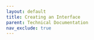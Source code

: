 ```yaml
---
layout: default
title: Creating an Interface
parent: Technical Documentation
nav_exclude: true
---
```

